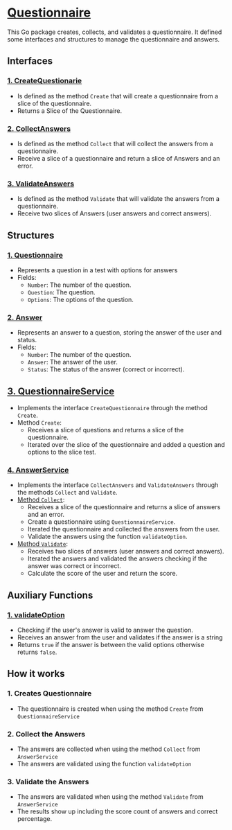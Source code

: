 # [Questionnaire](../pkg/format/questionnaire.go)

This Go package creates, collects, and validates a questionnaire. It defined some interfaces and structures to manage the questionnaire and answers.

## Interfaces

### [1. CreateQuestionarie](../pkg/format/questionnaire.go#L10)

- Is defined as the method `Create` that will create a questionnaire from a slice of the questionnaire.
- Returns a Slice of the Questionnaire.

### [2. CollectAnswers](../pkg/format/questionnaire.go#L18)

- Is defined as the method `Collect` that will collect the answers from a questionnaire.
- Receive a slice of a questionnaire and return a slice of Answers and an error.

### [3. ValidateAnswers](../pkg/format/questionnaire.go#L26)

- Is defined as the method `Validate` that will validate the answers from a questionnaire.
- Receive two slices of Answers (user answers and correct answers).

## Structures

### [1. Questionnaire](../pkg/format/questionnaire.go#L34)

- Represents a question in a test with options for answers
- Fields:
  - `Number`: The number of the question.
  - `Question`: The question.
  - `Options`: The options of the question.

### [2. Answer](../pkg/format/questionnaire.go#L41)

- Represents an answer to a question, storing the answer of the user and status.
- Fields:
  - `Number`: The number of the question.
  - `Answer`: The answer of the user.
  - `Status`: The status of the answer (correct or incorrect).

## [3. QuestionnaireService](../pkg/format/questionnaire.go#L48)

- Implements the interface `CreateQuestionnaire` through the method `Create`.
- Method `Create`:
  - Receives a slice of questions and returns a slice of the questionnaire.
  - Iterated over the slice of the questionnaire and added a question and options to the slice test.

### [4. AnswerService](../pkg/format/questionnaire.go#L64)

- Implements the interface `CollectAnswers` and `ValidateAnswers` through the methods `Collect` and `Validate`.
- [Method `Collect`](../pkg/format/questionnaire.go#L68):
  - Receives a slice of the questionnaire and returns a slice of answers and an error.
  - Create a questionnaire using `QuestionnaireService`.
  - Iterated the questionnaire and collected the answers from the user.
  - Validate the answers using the function `validateOption`.
- [Method `Validate`](../pkg/format/questionnaire.go#L94):
  - Receives two slices of answers (user answers and correct answers).
  - Iterated the answers and validated the answers checking if the answer was correct or incorrect.
  - Calculate the score of the user and return the score.

## Auxiliary Functions

### [1. validateOption](../pkg/format/questionnaire.go#L129)

- Checking if the user's answer is valid to answer the question.
- Receives an answer from the user and validates if the answer is a string
- Returns `true` if the answer is between the valid options otherwise returns `false`.

## How it works

### 1. Creates Questionnaire

- The questionnaire is created when using the method `Create` from `QuestionnaireService`

### 2. Collect the Answers

- The answers are collected when using the method `Collect` from `AnswerService`
- The answers are validated using the function `validateOption`

### 3. Validate the Answers

- The answers are validated when using the method `Validate` from `AnswerService`
- The results show up including the score count of answers and correct percentage.
